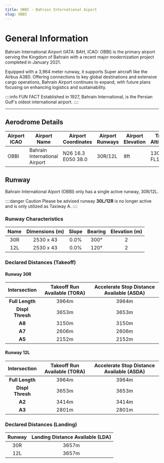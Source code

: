 ```yaml
---
title: OBBI - Bahrain International Aiport
slug: OBBI
---
```

# General Information
Bahrain International Airport (IATA: BAH, ICAO: OBBI) is the primary airport serving the Kingdom of Bahrain with a recent major modernization project completed in January 2021.

Equipped with a 3,964 meter runway, it supports Super aircraft like the Airbus A380. Offering connections to key global destinations and extensive cargo operations, Bahrain Airport continues to expand, with future plans focusing on enhancing logistics and sustainability.

::::info FUN FACT
Established in 1927, Bahrain International, is the Persian Gulf's oldest international airport.
::::

---

## Aerodrome Details
| **Airport ICAO** | **Airport Name** | **Airport Coordinates** | **Airport Runways** | **Airport Elevation** | **Transition Altitude/Level** |
|---|---|---|---|---|---|
| OBBI | Bahrain International Airport | N26 16.3 E050 38.0 | 30R/12L | 8ft | 13000 ft / FL150 |

## Runway
Bahrain International Aiport (OBBI) only has a single active runway, 30R/12L.

::::danger Caution
Please be advised runway **30L/12R** is no longer active and is only utilized as Taxiway A.
::::
### Runway Characteristics

| **Name** | **Dimensions (m)** | **Slope** | **Bearing** | **Elevation (m)** |
|:---:|:---:|:---:|:---:|:---:|
| 30R | 2530 x 43 | 0.0% | 300° | 2 |
| 12L | 2530 x 43 | 0.0% | 120° | 2 |

### Declared Distances (Takeoff)

#### Runway 30R

| **Intersection** | **Takeoff Run  Available (TORA)** | **Accelerate Stop Distance Available (ASDA)** |
|:---:|:---:|:---:|
| **Full Length** | 3964m | 3964m |
| **Displ Thresh** | 3653m | 3653m |
| **A8** | 3150m | 3150m |
| **A7** | 2606m | 2606m |
| **A5** | 2152m | 2152m |

#### Runway 12L

| **Intersection** | **Takeoff Run  Available (TORA)** | **Accelerate Stop Distance Available (ASDA)** |
|:---:|:---:|:---:|
| **Full Length** | 3964m | 3964m |
| **Displ Thresh** | 3653m | 3653m |
| **A2** | 3414m | 3414m |
| **A3** | 2801m | 2801m |

### Declared Distances (Landing)

| **Runway** | **Landing Distance Available (LDA)** |
|:---:|:---:|
| 30R | 3657m |
| 12L | 3657m |